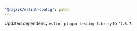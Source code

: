 ```yaml
---
'@rajzik/eslint-config': patch
---
```


Updated dependency `eslint-plugin-testing-library` to `^7.6.7`.
